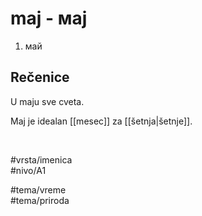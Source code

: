# maj - мај

1. май

## Rečenice

U maju sve cveta.

Maj je idealan [[mesec]] za [[šetnja|šetnje]].

<br>

#vrsta/imenica  
#nivo/A1  

#tema/vreme  
#tema/priroda
